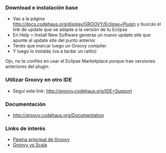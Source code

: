 ### Download e instalación base

-   Vas a la página <http://docs.codehaus.org/display/GROOVY/Eclipse+Plugin> y buscás el link de update que se adapte a la versión de tu Eclipse
-   En Help &gt; Install New Software generás un nuevo update site que apunte al update site del punto anterior
-   Tenés que marcar luego un Groovy compiler
-   Y luego lo instalás (va a tardar un ratito)

Ojo, no te confíes en usar el Eclipse Marketplace porque trae versiones anteriores del plugin.

### Utilizar Groovy en otro IDE

-   Seguí este link: <http://groovy.codehaus.org/IDE+Support>

### Documentación

-   <http://groovy.codehaus.org/Documentation>

### Links de interés

-   [Página principal de Groovy](http://groovy.codehaus.org/)
-   [Groovy vs Scala](groovy-vs-scala.md)


